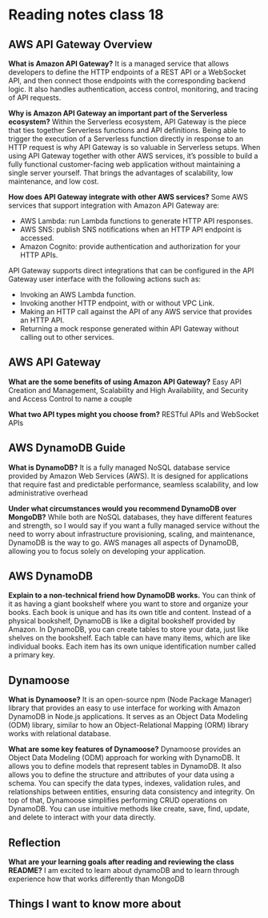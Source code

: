 # Reading notes class 18

## AWS API Gateway Overview

**What is Amazon API Gateway?**
It is a managed service that allows developers to define the HTTP endpoints of a REST API or a WebSocket API, and then connect those endpoints with the corresponding backend logic. It also handles authentication, access control, monitoring, and tracing of API requests.

**Why is Amazon API Gateway an important part of the Serverless ecosystem?**
Within the Serverless ecosystem, API Gateway is the piece that ties together Serverless functions and API definitions. Being able to trigger the execution of a Serverless function directly in response to an HTTP request is why API Gateway is so valuable in Serverless setups. When using API Gateway together with other AWS services, it’s possible to build a fully functional customer-facing web application without maintaining a single server yourself. That brings the advantages of scalability, low maintenance, and low cost.

**How does API Gateway integrate with other AWS services?**
Some AWS services that support integration with Amazon API Gateway are:

- AWS Lambda: run Lambda functions to generate HTTP API responses.
- AWS SNS: publish SNS notifications when an HTTP API endpoint is accessed.
- Amazon Cognito: provide authentication and authorization for your HTTP APIs.

API Gateway supports direct integrations that can be configured in the API Gateway user interface with the following actions such as:

- Invoking an AWS Lambda function.
- Invoking another HTTP endpoint, with or without VPC Link.
- Making an HTTP call against the API of any AWS service that provides an HTTP API.
- Returning a mock response generated within API Gateway without calling out to other services.

## AWS API Gateway

**What are the some benefits of using Amazon API Gateway?**
Easy API Creation and Management, Scalability and High Availability, and Security and Access Control to name a couple

**What two API types might you choose from?**
RESTful APIs and WebSocket APIs

## AWS DynamoDB Guide

**What is DynamoDB?**
It is a fully managed NoSQL database service provided by Amazon Web Services (AWS). It is designed for applications that require fast and predictable performance, seamless scalability, and low administrative overhead

**Under what circumstances would you recommend DynamoDB over MongoDB?**
While both are NoSQL databases, they have different features and strength, so I would say if you want a fully managed service without the need to worry about infrastructure provisioning, scaling, and maintenance, DynamoDB is the way to go. AWS manages all aspects of DynamoDB, allowing you to focus solely on developing your application.

## AWS DynamoDB

**Explain to a non-technical friend how DynamoDB works.**
You can think of it as having a giant bookshelf where you want to store and organize your books. Each book is unique and has its own title and content. Instead of a physical bookshelf, DynamoDB is like a digital bookshelf provided by Amazon.
In DynamoDB, you can create tables to store your data, just like shelves on the bookshelf. Each table can have many items, which are like individual books. Each item has its own unique identification number called a primary key.

## Dynamoose

**What is Dynamoose?**
It is an open-source npm (Node Package Manager) library that provides an easy to use interface for working with Amazon DynamoDB in Node.js applications. It serves as an Object Data Modeling (ODM) library, similar to how an Object-Relational Mapping (ORM) library works with relational database.

**What are some key features of Dynamoose?**
Dynamoose provides an Object Data Modeling (ODM) approach for working with DynamoDB. It allows you to define models that represent tables in DynamoDB. It also allows you to define the structure and attributes of your data using a schema. You can specify the data types, indexes, validation rules, and relationships between entities, ensuring data consistency and integrity. On top of that, Dynamoose simplifies performing CRUD operations on DynamoDB. You can use intuitive methods like create, save, find, update, and delete to interact with your data directly.

## Reflection

**What are your learning goals after reading and reviewing the class README?**
I am excited to learn about dynamoDB and to learn through experience how that works differently than MongoDB

## Things I want to know more about
